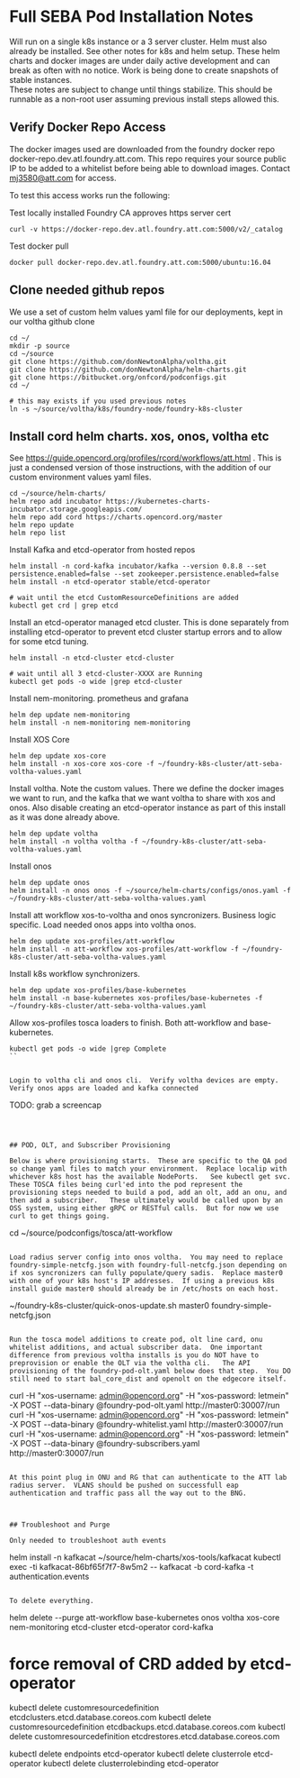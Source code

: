 # Full SEBA Pod Installation Notes

Will run on a single k8s instance or a 3 server cluster.  Helm must also already be installed.  See other notes for k8s and helm setup. 
These helm charts and docker images are under daily active development and can break as often with no notice.  Work is being done to create snapshots of stable instances.  
These notes are subject to change until things stabilize.  This should be runnable as a non-root user assuming previous install steps allowed this.


## Verify Docker Repo Access

The docker images used are downloaded from the foundry docker repo docker-repo.dev.atl.foundry.att.com.   This repo requires your source public IP to be added to a whitelist before being able to download images.   Contact mj3580@att.com for access.


To test this access works run the following:

Test locally installed Foundry CA approves https server cert
```
curl -v https://docker-repo.dev.atl.foundry.att.com:5000/v2/_catalog
```

Test docker pull
```
docker pull docker-repo.dev.atl.foundry.att.com:5000/ubuntu:16.04
```


## Clone needed github repos

We use a set of custom helm values yaml file for our deployments, kept in our voltha github clone
```
cd ~/
mkdir -p source
cd ~/source
git clone https://github.com/donNewtonAlpha/voltha.git
git clone https://github.com/donNewtonAlpha/helm-charts.git
git clone https://bitbucket.org/onfcord/podconfigs.git
cd ~/

# this may exists if you used previous notes
ln -s ~/source/voltha/k8s/foundry-node/foundry-k8s-cluster
```


## Install cord helm charts. xos, onos, voltha etc

See https://guide.opencord.org/profiles/rcord/workflows/att.html .
This is just a condensed version of those instructions, with the addition of our custom environment values yaml files.
```
cd ~/source/helm-charts/
helm repo add incubator https://kubernetes-charts-incubator.storage.googleapis.com/
helm repo add cord https://charts.opencord.org/master
helm repo update
helm repo list
```


Install Kafka and etcd-operator from hosted repos
```
helm install -n cord-kafka incubator/kafka --version 0.8.8 --set persistence.enabled=false --set zookeeper.persistence.enabled=false
helm install -n etcd-operator stable/etcd-operator

# wait until the etcd CustomResourceDefinitions are added
kubectl get crd | grep etcd
```


Install an etcd-operator managed etcd cluster.  This is done separately from installing etcd-operator to prevent etcd cluster startup errors and to allow for some etcd tuning.
```
helm install -n etcd-cluster etcd-cluster

# wait until all 3 etcd-cluster-XXXX are Running
kubectl get pods -o wide |grep etcd-cluster
```


Install nem-monitoring.  prometheus and grafana
```
helm dep update nem-monitoring
helm install -n nem-monitoring nem-monitoring
```


Install XOS Core
```
helm dep update xos-core
helm install -n xos-core xos-core -f ~/foundry-k8s-cluster/att-seba-voltha-values.yaml
```


Install voltha.  Note the custom values.  There we define the docker images we want to run, and the kafka that we want voltha to share with xos and onos.  Also disable creating an etcd-operator instance as part of this install as it was done already above.
```
helm dep update voltha
helm install -n voltha voltha -f ~/foundry-k8s-cluster/att-seba-voltha-values.yaml
```


Install onos
```
helm dep update onos
helm install -n onos onos -f ~/source/helm-charts/configs/onos.yaml -f ~/foundry-k8s-cluster/att-seba-voltha-values.yaml
```


Install att workflow xos-to-voltha and onos syncronizers.  Business logic specific.  Load needed onos apps into voltha onos.
```
helm dep update xos-profiles/att-workflow
helm install -n att-workflow xos-profiles/att-workflow -f ~/foundry-k8s-cluster/att-seba-voltha-values.yaml
```


Install k8s workflow synchronizers.  
```
helm dep update xos-profiles/base-kubernetes
helm install -n base-kubernetes xos-profiles/base-kubernetes -f ~/foundry-k8s-cluster/att-seba-voltha-values.yaml
```


Allow xos-profiles tosca loaders to finish.  Both att-workflow and base-kubernetes.  
```
kubectl get pods -o wide |grep Complete
``


Login to voltha cli and onos cli.  Verify voltha devices are empty.  Verify onos apps are loaded and kafka connected
```
TODO: grab a screencap
```



## POD, OLT, and Subscriber Provisioning

Below is where provisioning starts.  These are specific to the QA pod so change yaml files to match your environment.  Replace localip with whichever k8s host has the available NodePorts.   See kubectl get svc.  These TOSCA files being curl'ed into the pod represent the provisioning steps needed to build a pod, add an olt, add an onu, and then add a subscriber.   These ultimately would be called upon by an OSS system, using either gRPC or RESTful calls.  But for now we use curl to get things going. 
```
cd ~/source/podconfigs/tosca/att-workflow
```

Load radius server config into onos voltha.  You may need to replace foundry-simple-netcfg.json with foundry-full-netcfg.json depending on if xos syncronizers can fully populate/query sadis.  Replace master0 with one of your k8s host's IP addresses.  If using a previous k8s install guide master0 should already be in /etc/hosts on each host.
```
~/foundry-k8s-cluster/quick-onos-update.sh master0 foundry-simple-netcfg.json
```

Run the tosca model additions to create pod, olt line card, onu whitelist additions, and actual subscriber data.  One important difference from previous voltha installs is you do NOT have to preprovision or enable the OLT via the voltha cli.   The API provisioning of the foundry-pod-olt.yaml below does that step.  You DO still need to start bal_core_dist and openolt on the edgecore itself.
```
curl -H "xos-username: admin@opencord.org" -H "xos-password: letmein" -X POST --data-binary @foundry-pod-olt.yaml http://master0:30007/run
curl -H "xos-username: admin@opencord.org" -H "xos-password: letmein" -X POST --data-binary @foundry-whitelist.yaml http://master0:30007/run
curl -H "xos-username: admin@opencord.org" -H "xos-password: letmein" -X POST --data-binary @foundry-subscribers.yaml http://master0:30007/run
```

At this point plug in ONU and RG that can authenticate to the ATT lab radius server.  VLANS should be pushed on successfull eap authentication and traffic pass all the way out to the BNG.



## Troubleshoot and Purge

Only needed to troubleshoot auth events
```
helm install -n kafkacat ~/source/helm-charts/xos-tools/kafkacat
kubectl exec -ti kafkacat-86bf65f7f7-8w5m2 -- kafkacat -b cord-kafka -t authentication.events
```

To delete everything.  
```
helm delete --purge att-workflow base-kubernetes onos voltha xos-core nem-monitoring etcd-cluster etcd-operator cord-kafka

# force removal of CRD added by etcd-operator
kubectl delete customresourcedefinition etcdclusters.etcd.database.coreos.com
kubectl delete customresourcedefinition etcdbackups.etcd.database.coreos.com
kubectl delete customresourcedefinition etcdrestores.etcd.database.coreos.com

kubectl delete endpoints etcd-operator
kubectl delete clusterrole etcd-operator
kubectl delete clusterrolebinding etcd-operator
```

